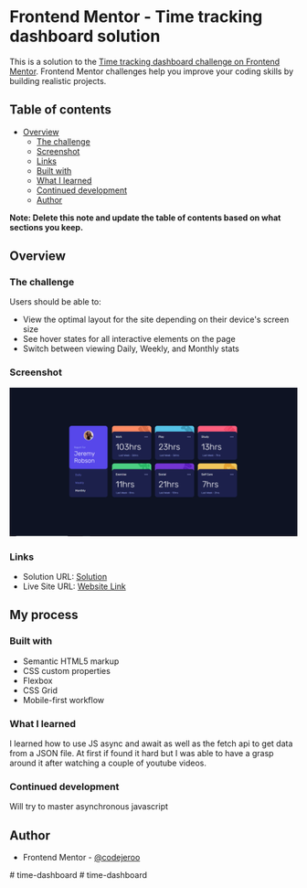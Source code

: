 # Frontend Mentor - Time tracking dashboard solution

This is a solution to the [Time tracking dashboard challenge on Frontend Mentor](https://www.frontendmentor.io/challenges/time-tracking-dashboard-UIQ7167Jw). Frontend Mentor challenges help you improve your coding skills by building realistic projects. 

## Table of contents

- [Overview](#overview)
  - [The challenge](#the-challenge)
  - [Screenshot](#screenshot)
  - [Links](#links)
  - [Built with](#built-with)
  - [What I learned](#what-i-learned)
  - [Continued development](#continued-development)
  - [Author](#author)

**Note: Delete this note and update the table of contents based on what sections you keep.**

## Overview

### The challenge

Users should be able to:

- View the optimal layout for the site depending on their device's screen size
- See hover states for all interactive elements on the page
- Switch between viewing Daily, Weekly, and Monthly stats

### Screenshot

![](./screenshot.png)

### Links

- Solution URL: [Solution](https://github.com/codejeroo/time-tracking-dashboard-main)
- Live Site URL: [Website Link](https://codejeroo.github.io/time-tracking-dashboard-main/)

## My process

### Built with

- Semantic HTML5 markup
- CSS custom properties
- Flexbox
- CSS Grid
- Mobile-first workflow

### What I learned

I learned how to use JS async and await  as well as the fetch api to get data from a JSON file. At first if found it hard but I was able to have a grasp around it after watching a couple of youtube videos. 

### Continued development

Will try to master asynchronous javascript


## Author

- Frontend Mentor - [@codejeroo](https://www.frontendmentor.io/profile/codejeroo)


#   t i m e - d a s h b o a r d 
 
 #   t i m e - d a s h b o a r d 
 
 